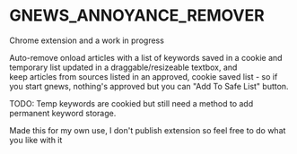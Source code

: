 # GNEWS_ANNOYANCE_REMOVER

Chrome extension and a work in progress

Auto-remove onload articles with a list of keywords saved in a cookie and temporary list updated in a draggable/resizeable textbox, and  
keep articles from sources listed in an approved, cookie saved list - so if you start gnews, nothing's approved but you can "Add To Safe List" button.

TODO: Temp keywords are cookied but still need a method to add permanent keyword storage.

Made this for my own use, I don't publish extension so feel free to do what you like with it
